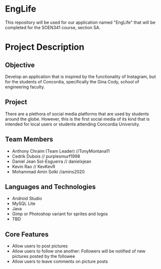 
EngLife
======
This repository will be used for our application named "EngLife" that will be completed for the SOEN341 course, section SA.


Project Description
=======

Objective 
------
Develop an application that is inspired by the functionality of Instagram, but for the students of Concordia, specifically the Gina Cody, school of engineering faculty.


Project
------
There are a plethora of social media platforms that are used by students around the globe. However, this
is the first social media of its kind that is intended for local users or students attending Concordia University.


Team Members 
------
  * Anthony Chraim (Team Leader) //TonyMontana11
  * Cedrik Dubois // purplesmurf1998
  * Daniel Jean Sol-Esguerra // danielxjean
  * Kevin Rao // KevKevR
  * Mohammad Amin Solki //amins2020

Languages and Technologies
------
  * Android Studio
  * MySQL Lite
  * Java
  * Gimp or Photoshop variant for sprites and logos
  * TBD


Core Features
------
  * Allow users to post pictures
  * Allow users to follow one another: Followers will be notified of new pictures posted by the followee
  * Allow users to leave comments on picture posts

